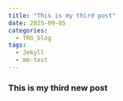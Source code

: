 ```yaml
---
title: "This is my third post"
date: 2025-09-05
categories:
  - TRG_blog
tags:
  - Jekyll
  - mm-test
---
```



### This is my third new post


